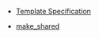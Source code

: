 - [Template Specification](../c++/template-specialization.md)

- [make_shared](https://github.com/ElijahGCHEN/TIL/blame/main/c%2B%2B/trivia.md#L3)
